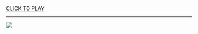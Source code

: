 
<a href="https://premium76.site?title=unblocked_games_basketball_2_player&ref=13M">CLICK TO PLAY</a></h3>
<hr>

<a href="https://premium76.site?title=unblocked_games_basketball_2_player&ref=13M"><img src="https://clearcache.store/games.png"></a>


